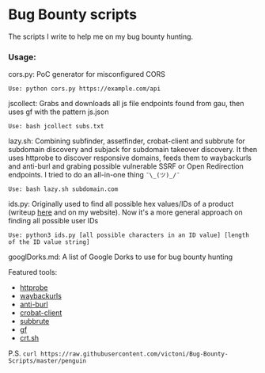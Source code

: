 
# Bug Bounty scripts

The scripts I write to help me on my bug bounty hunting.

### Usage:
cors.py: PoC generator for misconfigured CORS

``Use: python cors.py https://example.com/api``

jscollect: Grabs and downloads all js file endpoints found from gau, then uses gf with the pattern js.json

``Use: bash jcollect subs.txt``

lazy.sh: Combining subfinder, assetfinder, crobat-client and subbrute for subdomain discovery and subjack for subdomain takeover discovery. It then uses httprobe to discover responsive domains, feeds them to waybackurls and anti-burl and grabing possible vulnerable SSRF or Open Redirection endpoints. I tried to do an all-in-one thing ```¯\_(ツ)_/¯```

``Use: bash lazy.sh subdomain.com``

ids.py: Originally used to find all possible hex values/IDs of a product (writeup [here](https://0x00sec.org/t/idor-leads-to-data-leakage-and-profile-update/19025) and on my website). Now it's a more general approach on finding all possible user IDs

``Use: python3 ids.py [all possible characters in an ID value] [length of the ID value string]``

googlDorks.md: A list of Google Dorks to use for bug bounty hunting

Featured tools:
* [httprobe](https://github.com/tomnomnom/httprobe)
* [waybackurls](https://github.com/tomnomnom/waybackurls)
* [anti-burl](https://github.com/tomnomnom/hacks/tree/master/anti-burl)
* [crobat-client](https://sonar.omnisint.io/)
* [subbrute](https://github.com/TheRook/subbrute)
* [gf](https://github.com/tomnomnom/gf)
* [crt.sh](https://crt.sh/)

P.S. ``curl https://raw.githubusercontent.com/victoni/Bug-Bounty-Scripts/master/penguin``
